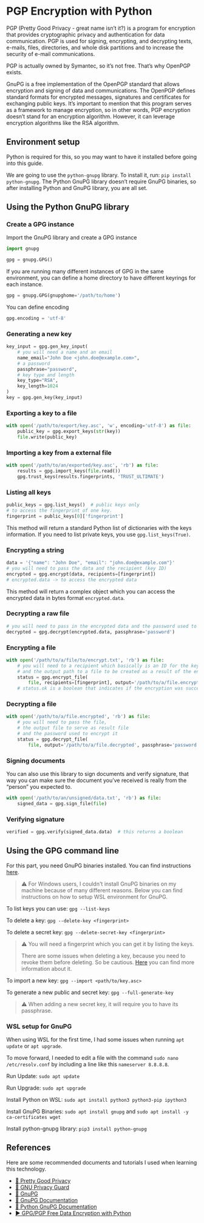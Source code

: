
# PGP Encryption with Python

PGP (Pretty Good Privacy - great name isn’t it?) is a program for encryption that provides cryptographic privacy and authentication for data communication. PGP is used for signing, encrypting, and decrypting texts, e-mails, files, directories, and whole disk partitions and to increase the security of e-mail communications.

PGP is actually owned by Symantec, so it’s not free. That’s why OpenPGP exists. 

GnuPG is a free implementation of the OpenPGP standard that allows encryption and signing of data and communications. The OpenPGP defines standard formats for encrypted messages, signatures and certificates for exchanging public keys. It’s important to mention that this program serves as a framework to manage encryption, so in other words, PGP encryption doesn’t stand for an encryption algorithm. However, it can leverage encryption algorithms like the RSA algorithm.

## Environment setup

Python is required for this, so you may want to have it installed before going into this guide. 

We are going to use the `python-gnupg` library. To install it, run: `pip install python-gnupg`. The Python GnuPG library doesn’t require GnuPG binaries, so after installing Python and GnuPG library, you are all set.

## Using the Python GnuPG library

### Create a GPG instance

Import the GnuPG library and create a GPG instance
```py
import gnupg

gpg = gnupg.GPG()
```

If you are running many different instances of GPG in the same environment, you can define a home directory to have different keyrings for each instance.
```py
gpg = gnupg.GPG(gnupghome='/path/to/home')
```

You can define encoding
```py
gpg.encoding = 'utf-8'
```

### Generating a new key
```py
key_input = gpg.gen_key_input(
    # you will need a name and an email
    name_email="John Doe <john.doe@example.com>",
    # a password
    passphrase="password",
    # key type and length
    key_type="RSA",
    key_length=1024
)
key = gpg.gen_key(key_input)
```

### Exporting a key to a file
```py
with open('/path/to/export/key.asc', 'w', encoding='utf-8') as file:
    public_key = gpg.export_keys(str(key))
    file.write(public_key)
```

### Importing a key from a external file
```py
with open('/path/to/an/exported/key.asc', 'rb') as file:
    results = gpg.import_keys(file.read())
    gpg.trust_keys(results.fingerprints, 'TRUST_ULTIMATE')
```

### Listing all keys
```py
public_keys = gpg.list_keys()  # public keys only
# to access the fingerprint of one key.
fingerprint = public_keys[0]['fingerprint']
```

This method will return a standard Python list of dictionaries with the keys information. If you need to list private keys, you use `gpg.list_keys(True)`.

### Encrypting a string
```py
data = '{"name": "John Doe", "email": "john.doe@example.com"}'
# you will need to pass the data and the recipient (key ID)
encrypted = gpg.encrypt(data, recipients=[fingerprint])
# encrypted.data -> to access the encrypted data
```

This method will return a complex object which you can access the encrypted data in bytes format `encrypted.data`.

### Decrypting a raw file
```py
# you will need to pass in the encrypted data and the password used to encrypt it
decrypted = gpg.decrypt(encrypted.data, passphrase='password')
```

### Encrypting a file
```py
with open('/path/to/a/file/to/encrypt.txt', 'rb') as file:
    # you will need to a recipient which basically is an ID for the key
    # and the output path to a file to be created as a result of the encryption
    status = gpg.encrypt_file(
        file, recipients=[fingerprint], output='/path/to/a/file.encrypted')
    # status.ok is a boolean that indicates if the encryption was successful
```

### Decrypting a file
```py
with open('/path/to/a/file.encrypted', 'rb') as file:
    # you will need to pass the file,
    # the output file to serve as result file
    # and the password used to encrypt it
    status = gpg.decrypt_file(
        file, output='/path/to/a/file.decrypted', passphrase='password')
```

### Signing documents

You can also use this library to sign documents and verify signature, that way you can make sure the document you’ve received is really from the “person” you expected to.

```py
with open('/path/to/an/unsigned/data.txt', 'rb') as file:
    signed_data = gpg.sign_file(file)
```

### Verifying signature
```py
verified = gpg.verify(signed_data.data)  # this returns a boolean
```

## Using the GPG command line

For this part, you need GnuPG binaries installed. You can find instructions [here](https://www.gnupg.org/download/).

> ⚠️ For Windows users, I couldn't install GnuPG binaries on my machine because of many different reasons. Below you can find instructions on how to setup WSL environment for GnuPG.

To list keys you can use: `gpg --list-keys`

To delete a key: `gpg --delete-key <fingerprint>`

To delete a secret key: `gpg --delete-secret-key <fingerprint>`

> ⚠️ You will need a fingerprint which you can get it by listing the keys.
> 
> There are some issues when deleting a key, because you need to revoke them before deleting. So be cautious. [Here](https://stackoverflow.com/questions/73293254/how-to-delete-gpg-keys-no-longer-needed) you can find more information about it.

To import a new key: `gpg --import <path/to/key.asc>`

To generate a new public and secret key: `gpg --full-generate-key`

> ⚠️ When adding a new secret key, it will require you to have its passphrase.

### WSL setup for GnuPG

When using WSL for the first time, I had some issues when running `apt update` or `apt upgrade`.

To move forward, I needed to edit a file with the command `sudo nano /etc/resolv.conf` by including a line like this `nameserver 8.8.8.8`.

Run Update: `sudo apt update`

Run Upgrade: `sudo apt upgrade`

Install Python on WSL: `sudo apt install python3 python3-pip ipython3`

Install GnuPG Binaries: `sudo apt install gnupg` and `sudo apt install -y ca-certificates wget`

Install python-gnupg library: `pip3 install python-gnupg`

## References

Here are some recommended documents and tutorials I used when learning this technology.

* [📃 Pretty Good Privacy](https://en.wikipedia.org/wiki/Pretty_Good_Privacy)
* [📃 GNU Privacy Guard](https://en.wikipedia.org/wiki/GNU_Privacy_Guard)
* [📃 GnuPG](https://gnupg.org/ )
* [📃 GnuPG Documentation](https://gnupg.readthedocs.io/en/latest/)
* [📃 Python GnuPG Documentation](https://gnupg.readthedocs.io/en/latest/)
* [▶️ GPG/PGP Free Data Encryption with Python](https://youtu.be/9NiPwvLCDpM)